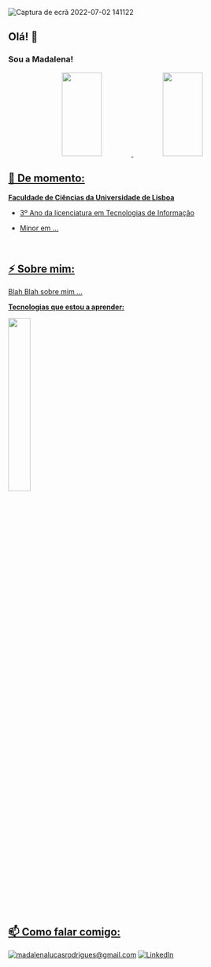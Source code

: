 <!-- Banner -->
<!-- ![banner](https://user-images.githubusercontent.com/108576457/177002304-8dbf7ce7-092a-45cc-b2b4-3cce5c49d3e6.png) -->
![Captura de ecrã 2022-07-02 141122](https://user-images.githubusercontent.com/108576457/177002329-d8d5690d-e811-4f1f-add8-3d1207a9036f.jpg)

<!-- Presentation -->
<h2>Olá! 👋</h2>

<h3>Sou a Madalena!</h3>

<div align="center">
  <a href="https://github.com/Mad0cha">
  <img height="170em" width="40%" src="https://github-readme-stats.vercel.app/api?username=Mad0cha&show_icons=true&theme=tokyonight&include_all_commits=true&count_private=true"/>
  <img height="170em" width="40%" src="https://github-readme-stats.vercel.app/api/top-langs/?username=Mad0cha&layout=compact&langs_count=7&theme=tokyonight"/>
</div>

<h2>📌 De momento: </h2>
 
<b>Faculdade de Ciências da Universidade de Lisboa</b>
 
- 3º Ano da licenciatura em Tecnologias de Informação
<!-- - 🧬 Minor em Biologia -->
- Minor em ...
<br>
<!-- End of Presentation -->
 
<!-- About me -->
<h2>⚡ Sobre mim:</h2>

Blah Blah sobre mim ...
 
<b>Tecnologias que estou a aprender:</b>
 <!-- - HTML
- CSS
- JavaScript
- PHP
- Python
- Java
- SQL  -->
<p>
  <img width="30%" src="https://skillicons.dev/icons?i=html,css,js,php,py,java,mysql&theme=light" />
</p>
<br> 
<!-- End of About me -->
 
<!-- Contacts -->
<h2>📫 Como falar comigo:</h2>
<!-- - Email institucional: fc55853@alunos.fc.ul.pt -->
 
<a href="mailto:madalenalucasrodrigues@gmail.com">![madalenalucasrodrigues@gmail.com](https://img.shields.io/badge/Gmail-D14836?style=for-the-badge&logo=gmail&logoColor=white)</a> 
<a href="">![LinkedIn](https://img.shields.io/badge/LinkedIn-0077B5?style=for-the-badge&logo=linkedin&logoColor=white)</a>
 
<!-- End of Contacts --> 
